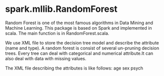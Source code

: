 spark.mllib.RandomForest
========================
Random Forest is one of the most famous algorithms in Data Mining and Machine Learning. 
This package is based on Spark and implemented in scala. The main function is in RandomForest.scala.

We use XML file to store the decision tree model and describe the attribute (name and type).
A random forest is consist of several un-pruning decision trees. Every tree can deal with 
categorical and numerical attribute.It can also deal with data with missing values.

The XML file describing the attributes is like follows:
<info>
<attribute type="N">age</attribute>
<attribute type="C">sex</attribute>
<attribute type="C">psych</attribute>
</info>

